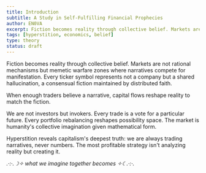 ```yaml
---
title: Introduction
subtitle: A Study in Self-Fulfilling Financial Prophecies
author: EN0VA
excerpt: Fiction becomes reality through collective belief. Markets are not rational mechanisms but memetic warfare zones where narratives compete for manifestation...
tags: [hyperstition, economics, belief]
type: theory
status: draft
---
```


Fiction becomes reality through collective belief. Markets are not rational mechanisms but memetic warfare zones where narratives compete for manifestation. Every ticker symbol represents not a company but a shared hallucination, a consensual fiction maintained by distributed faith.

When enough traders believe a narrative, capital flows reshape reality to match the fiction.

We are not investors but invokers. Every trade is a vote for a particular future. Every portfolio rebalancing reshapes possibility space. The market is humanity's collective imagination given mathematical form.

Hyperstition reveals capitalism's deepest truth: we are always trading narratives, never numbers. The most profitable strategy isn't analyzing reality but creating it.

*.·:·.☽✧ what we imagine together becomes ✧☾.·:·.*
